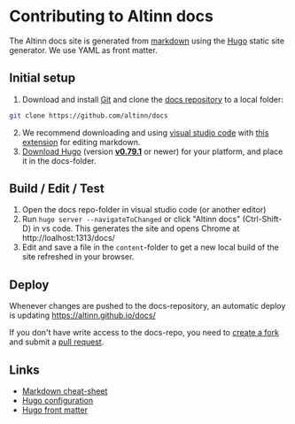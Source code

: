 # Contributing to Altinn docs

The Altinn docs site is generated from [markdown](https://github.com/adam-p/markdown-here/wiki/Markdown-Cheatsheet) 
using the [Hugo](https://gohugo.io/overview/introduction/) static site generator.
We use YAML as front matter.


## Initial setup

1. Download and install [Git](https://git-scm.com/downloads) and clone the [docs repository](https://github.com/altinn/docs) to a local folder:
```bash
git clone https://github.com/altinn/docs
```
2. We recommend downloading and using [visual studio code](https://code.visualstudio.com) with [this extension](https://marketplace.visualstudio.com/items?itemName=yzhang.markdown-all-in-one) for editing markdown.
3. [Download Hugo](https://github.com/gohugoio/hugo/releases) (version **[v0.79.1](https://github.com/gohugoio/hugo/releases/tag/v0.79.1)** or newer) for your platform, and place it in the docs-folder.

## Build / Edit / Test

1. Open the docs repo-folder in visual studio code (or another editor)
2. Run `hugo server --navigateToChanged` or click "Altinn docs" (Ctrl-Shift-D) in vs code. This generates the site and opens Chrome at http://loalhost:1313/docs/
3. Edit and save a file in the `content`-folder to get a new local build of the site refreshed in your browser.

## Deploy
Whenever changes are pushed to the docs-repository, an automatic deploy is updating https://altinn.github.io/docs/

If you don't have write access to the docs-repo, you need to [create a fork](https://help.github.com/articles/fork-a-repo/)
and submit a [pull request](https://help.github.com/articles/about-pull-requests/).

## Links

 - [Markdown cheat-sheet](https://github.com/adam-p/markdown-here/wiki/Markdown-Cheatsheet)
 - [Hugo configuration](https://gohugo.io/overview/configuration/)
 - [Hugo front matter](https://gohugo.io/content/front-matter/)
 
